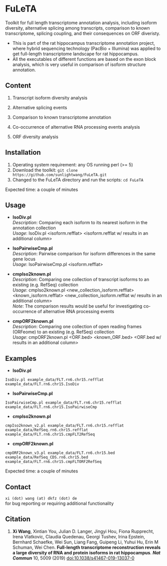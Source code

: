 # FuLeTA

Toolkit for full length transcriptome annotation analysis, including isoform diversity, alternative splicing among transcripts, comparison to known transcriptome, splicing coupling, and their consequences on ORF diveristy. 

* This is part of the rat hippocampus transcriptome annotation project, where hybrid sequencing technology (PacBio + Illumina) was applied to get full-length transcriptome landscape for rat hippocampus.  
* All the executables of different functions are based on the exon block analysis, which is very useful in comparison of isoform structure annotation. 

## Content

  1. Transcript isoform diversity analysis

  2. Alternative splicing events 

  3. Comparison to known transcriptome annotation 

  4. Co-occurrence of alternative RNA processing events analysis

  5. ORF diversity analysis

## Installation
1. Operating system requirement: any OS running perl (>= 5)
2. Download the toolkit: 
```git clone https://github.com/sunlightwang/FuLeTA.git```
3. Changed to the FuLeTA directory and run the scripts: 
```cd FuLeTA```

Expected time: a couple of minutes

## Usage

* __IsoDiv.pl__   
  _Description_: Comparing each isoform to its nearest isoform in the annotation collection    
  _Usage_: IsoDiv.pl <isoform.refflat> <isoform.refflat w/ results in an additional column>  

* __IsoPairwiseCmp.pl__   
  _Description_: Pairwise comparison for isoform differences in the same gene locus  
  _Usage_: IsoPairwiseCmp.pl <isoform.refflat> <comparison results>  

* __cmpIso2known.pl__    
  _Description_: Comparing one collection of transcript isoforms to an existing (e.g. RefSeq) collection   
  _Usage_: cmpIso2known.pl <new_collection_isoform.refflat> <known_isoform.refflat> <new_collection_isoform.refflat w/ results in an additional column>   
  _Note_: The comparison results would be useful for investigating co-occurrence of alternative RNA processing events  

* __cmpORF2known.pl__    
  _Description_: Comparing one collection of open reading frames (ORFeome) to an existing (e.g. RefSeq) collection   
  _Usage_: cmpORF2known.pl <ORF.bed> <known_ORF.bed> <ORF.bed w/ results in an additional column>     


## Examples  

* __IsoDiv.pl__  
```
IsoDiv.pl example_data/FLT.rn6.chr15.refflat example_data/FLT.rn6.chr15.IsoDiv   
```

* __IsoPairwiseCmp.pl__   
```
IsoPairwiseCmp.pl example_data/FLT.rn6.chr15.refflat example_data/FLT.rn6.chr15.IsoPairwiseCmp   
```


* __cmpIso2known.pl__   
```
cmpIso2known_v2.pl example_data/FLT.rn6.chr15.refflat example_data/RefSeq.rn6.chr15.refflat example_data/FLT.rn6.chr15.cmpFLT2RefSeq   
```

* __cmpORF2known.pl__   
```
cmpORF2known_v3.pl example_data/FLT.rn6.chr15.bed example_data/RefSeq_CDS.rn6.chr15.bed example_data/FLT.rn6.chr15.cmpFLTORF2RefSeq  
```
Expected time: a couple of minutes

## Contact
```xi (dot) wang (at) dkfz (dot) de  ```   
for bug reporting or requiring additional functionality


## Citation
1.  __Xi Wang__, Xintian You, Julian D. Langer, Jingyi Hou, Fiona Rupprecht, Irena Vlatkovic, Claudia Quedenau, Georgi Tushev, Irina Epstein, Bernhard Schaefke, Wei Sun, Liang Fang, Guipeng Li, Yuhui Hu, Erin M Schuman, Wei Chen. __Full-length transcriptome reconstruction reveals a large diversity of RNA and protein isoforms in rat hippocampus__. __*Nat Commun*__ 10, 5009 (2019) [doi:10.1038/s41467-019-13037-0](https://doi.org/10.1038/s41467-019-13037-0)
